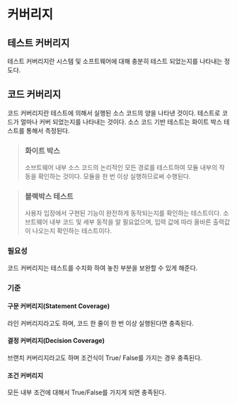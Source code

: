 # 커버리지 
## 테스트 커버리지

테스트 커버리지란 시스템 및 소프트웨어에 대해 충분히 테스트 되었는지를 나타내는 정도다. 

## 코드 커버리지
코드 커버리지란 테스트에 의해서 실행된 소스 코드의 양을 나타낸 것이다. 테스트로 코드가 얼마나 커버 되었는지를 나타내는 것이다. 소스 코드
기반 테스트는 화이트 박스 테스트를 통해서 측정된다.

> ### 화이트 박스
> 소브트웨어 내부 소스 코드의 논리적인 모든 경로를 테스트하여 모듈 내부의 작동을 확인하는 것이다. 모듈을 한 번 이상 실행하므로써 수행된다.

> ### 블랙박스 테스트
> 사용자 입장에서 구현된 기능이 완전하게 동작되는지를 확인하는 테스트이다. 소브트웨어 내부 코드 및 세부 동작을 알 필요없으며, 입력 값에 따라
> 올바른 출력값이 나오는지 확인하는 테스트이다.


### 필요성
코드 커버리지는 테스트를 수치화 하여 놓친 부분을 보완할 수 있게 해준다.

### 기준

#### 구문 커버리지(Statement Coverage)
라인 커버리지라고도 하며, 코드 한 줄이 한 번 이상 실행된다면 충족된다.

#### 결정 커버리지(Decision Coverage)
브랜치 커버리지라고도 하며 조건식이 True/ False를 가지는 경우 충족된다.

#### 조건 커버리지
모든 내부 조건에 대해서 True/False를 가지게 되면 충족된다.
